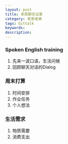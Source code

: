 ```yaml
---
layout: post
title: 本周聊天记录
category: 老哥老弟
tags: Gittalk
keywords: 
description: 
---
```


### Spoken English training

1. 先来一波口语，生活问候
2. 回顾聊天对话的Dialog


### 周末打算

1. 时间安排
2. 作业任务
3. 个人想法

### 生活需求
1. 物质需要
2. 消费支出





